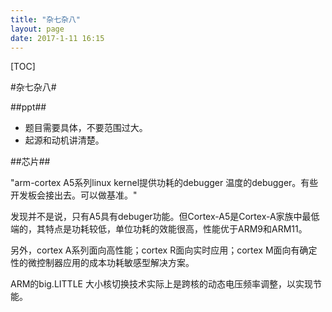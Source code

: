 ```yaml
---
title: "杂七杂八"
layout: page
date: 2017-1-11 16:15
---
```


[TOC]

#杂七杂八#

##ppt##

* 题目需要具体，不要范围过大。
* 起源和动机讲清楚。

##芯片##

"arm-cortex A5系列linux kernel提供功耗的debugger 温度的debugger。有些开发板会接出去。可以做基准。"

发现并不是说，只有A5具有debuger功能。但Cortex-A5是Cortex-A家族中最低端的，其特点是功耗较低，单位功耗的效能很高，性能优于ARM9和ARM11。

另外，cortex A系列面向高性能；cortex R面向实时应用；cortex M面向有确定性的微控制器应用的成本功耗敏感型解决方案。

ARM的big.LITTLE 大小核切换技术实际上是跨核的动态电压频率调整，以实现节能。


